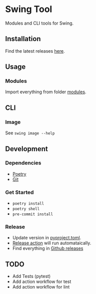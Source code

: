 # Swing Tool

Modules and CLI tools for Swing.

## Installation

Find the latest releases [here](https://github.com/ahuang0808/swing-tool/releases/).

## Usage

### Modules

Import everything from folder [modules](https://github.com/ahuang0808/swing-tool/tree/master/swing_tool/modules).

## CLI

### Image

See `swing image --help`

## Development

### Dependencies

- [Poetry](https://python-poetry.org/)
- [Git](https://git-scm.com/)

### Get Started

- `poetry install`
- `poetry shell`
- `pre-commit install`

### Release

- Update version in [pyproject.toml](https://github.com/ahuang0808/swing-tool/blob/master/pyproject.toml).
- [Release action](https://github.com/ahuang0808/swing-tool/actions) will run automataically.
- Find everything in [Github releases](https://github.com/ahuang0808/swing-tool/releases/)

## TODO

- Add Tests (pytest)
- Add action workflow for test
- Add action workflow for lint
